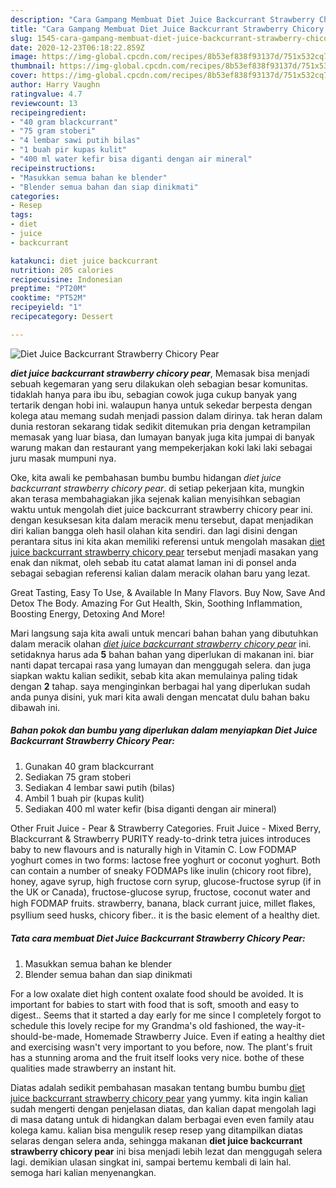 ```yaml
---
description: "Cara Gampang Membuat Diet Juice Backcurrant Strawberry Chicory Pear, Bikin Ngiler"
title: "Cara Gampang Membuat Diet Juice Backcurrant Strawberry Chicory Pear, Bikin Ngiler"
slug: 1545-cara-gampang-membuat-diet-juice-backcurrant-strawberry-chicory-pear-bikin-ngiler
date: 2020-12-23T06:18:22.859Z
image: https://img-global.cpcdn.com/recipes/8b53ef838f93137d/751x532cq70/diet-juice-backcurrant-strawberry-chicory-pear-foto-resep-utama.jpg
thumbnail: https://img-global.cpcdn.com/recipes/8b53ef838f93137d/751x532cq70/diet-juice-backcurrant-strawberry-chicory-pear-foto-resep-utama.jpg
cover: https://img-global.cpcdn.com/recipes/8b53ef838f93137d/751x532cq70/diet-juice-backcurrant-strawberry-chicory-pear-foto-resep-utama.jpg
author: Harry Vaughn
ratingvalue: 4.7
reviewcount: 13
recipeingredient:
- "40 gram blackcurrant"
- "75 gram stoberi"
- "4 lembar sawi putih bilas"
- "1 buah pir kupas kulit"
- "400 ml water kefir bisa diganti dengan air mineral"
recipeinstructions:
- "Masukkan semua bahan ke blender"
- "Blender semua bahan dan siap dinikmati"
categories:
- Resep
tags:
- diet
- juice
- backcurrant

katakunci: diet juice backcurrant 
nutrition: 205 calories
recipecuisine: Indonesian
preptime: "PT20M"
cooktime: "PT52M"
recipeyield: "1"
recipecategory: Dessert

---
```



![Diet Juice Backcurrant Strawberry Chicory Pear](https://img-global.cpcdn.com/recipes/8b53ef838f93137d/751x532cq70/diet-juice-backcurrant-strawberry-chicory-pear-foto-resep-utama.jpg)

<b><i>diet juice backcurrant strawberry chicory pear</i></b>, Memasak bisa menjadi sebuah kegemaran yang seru dilakukan oleh sebagian besar komunitas. tidaklah hanya para ibu ibu, sebagian cowok juga cukup banyak yang tertarik dengan hobi ini. walaupun hanya untuk sekedar berpesta dengan kolega atau memang sudah menjadi passion dalam dirinya. tak heran dalam dunia restoran sekarang tidak sedikit ditemukan pria dengan ketrampilan memasak yang luar biasa, dan lumayan banyak juga kita jumpai di banyak warung makan dan restaurant yang mempekerjakan koki laki laki sebagai juru masak mumpuni nya.

Oke, kita awali ke pembahasan bumbu bumbu hidangan <i>diet juice backcurrant strawberry chicory pear</i>. di setiap pekerjaan kita, mungkin akan terasa membahagiakan jika sejenak kalian menyisihkan sebagian waktu untuk mengolah diet juice backcurrant strawberry chicory pear ini. dengan kesuksesan kita dalam meracik menu tersebut, dapat menjadikan diri kalian bangga oleh hasil olahan kita sendiri. dan lagi disini dengan perantara situs ini kita akan memiliki referensi untuk mengolah masakan <u>diet juice backcurrant strawberry chicory pear</u> tersebut menjadi masakan yang enak dan nikmat, oleh sebab itu catat alamat laman ini di ponsel anda sebagai sebagian referensi kalian dalam meracik olahan baru yang lezat.

Great Tasting, Easy To Use, &amp; Available In Many Flavors. Buy Now, Save And Detox The Body. Amazing For Gut Health, Skin, Soothing Inflammation, Boosting Energy, Detoxing And More!


Mari langsung saja kita awali untuk mencari bahan bahan yang dibutuhkan dalam meracik olahan <u><i>diet juice backcurrant strawberry chicory pear</i></u> ini. setidaknya harus ada <b>5</b> bahan bahan yang diperlukan di makanan ini. biar nanti dapat tercapai rasa yang lumayan dan menggugah selera. dan juga siapkan waktu kalian sedikit, sebab kita akan memulainya paling tidak dengan <b>2</b> tahap. saya menginginkan berbagai hal yang diperlukan sudah anda punya disini, yuk mari kita awali dengan mencatat dulu bahan baku dibawah ini.

<!--inarticleads1-->

##### Bahan pokok dan bumbu yang diperlukan dalam menyiapkan Diet Juice Backcurrant Strawberry Chicory Pear:

1. Gunakan 40 gram blackcurrant
1. Sediakan 75 gram stoberi
1. Sediakan 4 lembar sawi putih (bilas)
1. Ambil 1 buah pir (kupas kulit)
1. Sediakan 400 ml water kefir (bisa diganti dengan air mineral)


Other Fruit Juice - Pear &amp; Strawberry Categories. Fruit Juice - Mixed Berry, Blackcurrant &amp; Strawberry PURITY ready-to-drink tetra juices introduces baby to new flavours and is naturally high in Vitamin C. Low FODMAP yoghurt comes in two forms: lactose free yoghurt or coconut yoghurt. Both can contain a number of sneaky FODMAPs like inulin (chicory root fibre), honey, agave syrup, high fructose corn syrup, glucose-fructose syrup (if in the UK or Canada), fructose-glucose syrup, fructose, coconut water and high FODMAP fruits. strawberry, banana, black currant juice, millet ﬂakes, psyllium seed husks, chicory ﬁber.. it is the basic element of a healthy diet. 

<!--inarticleads2-->

##### Tata cara membuat Diet Juice Backcurrant Strawberry Chicory Pear:

1. Masukkan semua bahan ke blender
1. Blender semua bahan dan siap dinikmati


For a low oxalate diet high content oxalate food should be avoided. It is important for babies to start with food that is soft, smooth and easy to digest.. Seems that it started a day early for me since I completely forgot to schedule this lovely recipe for my Grandma&#39;s old fashioned, the way-it-should-be-made, Homemade Strawberry Juice. Even if eating a healthy diet and exercising wasn&#39;t very important to you before, now. The plant&#39;s fruit has a stunning aroma and the fruit itself looks very nice. bothe of these qualities made strawberry an instant hit. 

Diatas adalah sedikit pembahasan masakan tentang bumbu bumbu <u>diet juice backcurrant strawberry chicory pear</u> yang yummy. kita ingin kalian sudah mengerti dengan penjelasan diatas, dan kalian dapat mengolah lagi di masa datang untuk di hidangkan dalam berbagai even even family atau kolega kamu. kalian bisa mengulik resep resep yang ditampilkan diatas selaras dengan selera anda, sehingga makanan <b>diet juice backcurrant strawberry chicory pear</b> ini bisa menjadi lebih lezat dan menggugah selera lagi. demikian ulasan singkat ini, sampai bertemu kembali di lain hal. semoga hari kalian menyenangkan.
